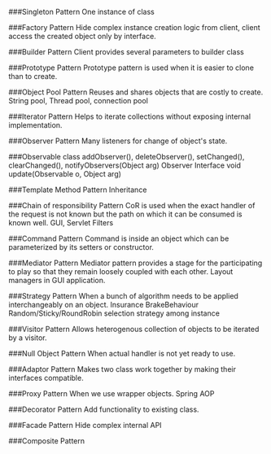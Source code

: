 ###Singleton Pattern
One instance of class

###Factory Pattern
Hide complex instance creation logic from client, client access the created object only by interface.

###Builder Pattern
Client provides several parameters to builder class

###Prototype Pattern
Prototype pattern is used when it is easier to clone than to create.

###Object Pool Pattern
Reuses and shares objects that are costly to create.
String pool, Thread pool, connection pool

###Iterator Pattern
Helps to iterate collections without exposing internal implementation.

###Observer Pattern
Many listeners for change of object's state.

###Observable class
addObserver(), deleteObserver(), setChanged(), clearChanged(), notifyObservers(Object arg)
Observer Interface
void update(Observable o, Object arg)

###Template Method Pattern
Inheritance

###Chain of responsibility Pattern
CoR is used when the exact handler of the request is not known but the path on which it can be consumed is known well.
GUI, Servlet Filters

###Command Pattern
Command is inside an object which can be parameterized by its setters or constructor.

###Mediator Pattern
Mediator pattern provides a stage for the participating to play so that they remain loosely coupled with each other.
Layout managers in GUI application.

###Strategy Pattern
When a bunch of algorithm needs to be applied interchangeably on an object.
Insurance
BrakeBehaviour
Random/Sticky/RoundRobin selection strategy among instance

###Visitor Pattern
Allows heterogenous collection of objects to be iterated by a visitor.

###Null Object Pattern
When actual handler is not yet ready to use.

###Adaptor Pattern
Makes two class work together by making their interfaces compatible.

###Proxy Pattern
When we use wrapper objects.
Spring AOP

###Decorator Pattern
Add functionality to existing class.

###Facade Pattern
Hide complex internal API

###Composite Pattern
